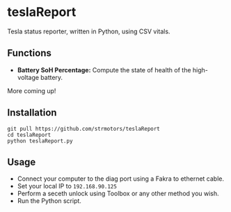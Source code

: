 # teslaReport
 Tesla status reporter, written in Python, using CSV vitals.

## Functions

- **Battery SoH Percentage:** Compute the state of health of the high-voltage battery.

More coming up!

## Installation
```
git pull https://github.com/strmotors/teslaReport
cd teslaReport
python teslaReport.py
```

## Usage
- Connect your computer to the diag port using a Fakra to ethernet cable.
- Set your local IP to ```192.168.90.125```
- Perform a seceth unlock using Toolbox or any other method you wish.
- Run the Python script.
